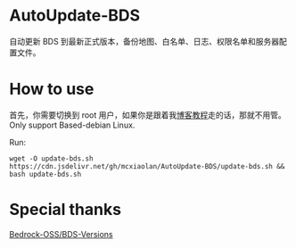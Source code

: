 # AutoUpdate-BDS
自动更新 BDS 到最新正式版本，备份地图、白名单、日志、权限名单和服务器配置文件。

# How to use

首先，你需要切换到 root 用户，如果你是跟着我[博客教程](https://blog.ltya.top/posts/Running-BDS-with-Box64.shtml)走的话，那就不用管。
Only support Based-debian Linux.

Run:
```
wget -O update-bds.sh https://cdn.jsdelivr.net/gh/mcxiaolan/AutoUpdate-BDS/update-bds.sh && bash update-bds.sh
```

# Special thanks
[Bedrock-OSS/BDS-Versions](https://github.com/Bedrock-OSS/BDS-Versions)

